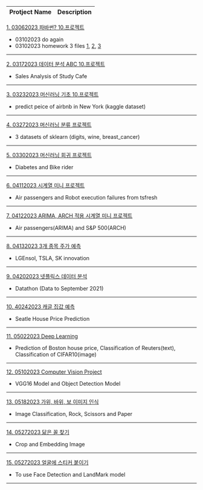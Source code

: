 |Protject Name|Description|
|--|--|


[1. 03062023 파바썬? 10.프로젝트](https://github.com/4juneko/Aiffel_work/blob/master/01_pyBoaThon_10project_03062023.ipynb)  
- 03102023 do again  
- 03102023 homework 3 files [1](https://github.com/4juneko/Aiffel_work/blob/master/230307_On_3rd_CR.ipynb), [2](https://github.com/4juneko/Aiffel_work/blob/master/230308_On_3rd_CR.ipynb), [3](https://github.com/4juneko/Aiffel_work/blob/master/caffeKiosk.ipynb)  
----  
[2. 03172023 데이터 분석 ABC 10.프로젝트](https://github.com/4juneko/Aiffel_work/blob/master/02_DataAnalysisABC_10project_03172023.ipynb)  
- Sales Analysis of Study Cafe
----  
[3. 03232023 머신러닝 기초 10.프로젝트](https://github.com/4juneko/Aiffel_work/blob/master/03_machineLearningBasic_10project_03232023.ipynb)
- predict peice of airbnb in New York (kaggle dataset) 
----
[4. 03272023 머신러닝 분류 프로젝트](https://github.com/4juneko/Aiffel_work/blob/master/04_Classification_3Datasets_scikitLearn_03272023.ipynb)
- 3 datasets of sklearn (digits, wine, breast_cancer)
----
[5. 03302023 머신러닝 회귀 프로젝트](https://github.com/4juneko/Aiffel_work/blob/master/05_Diabetes_BikeAt3pm_03302023.ipynb)
- Diabetes and Bike rider
----
[6. 04112023 시계열 미니 프로젝트](https://github.com/4juneko/Aiffel_work/blob/master/06_timeSeries_miniProject_04112023.ipynb)
- Air passengers and Robot execution failures from tsfresh
----
[7. 04122023 ARIMA, ARCH 적용 시계열 미니 프로젝트](https://github.com/4juneko/Aiffel_work/blob/master/07_ARIMA_ARCH_04122023.ipynb)
- Air passengers(ARIMA) and S&P 500(ARCH)
----
[8. 04132023 3개 종목 주가 예측](https://github.com/4juneko/Aiffel_work/blob/master/08_Forecast_Stock_Project_04132023.ipynb)
- LGEnsol, TSLA, SK innovation
----
[9. 04202023 넷플릭스 데이터 분석](https://github.com/4juneko/Aiffel_work/blob/master/09_datathon_Netflix_04182023.ipynb)
- Datathon (Data to September 2021)
----
[10. 40242023 캐글 집값 예측](https://github.com/4juneko/Aiffel_work/blob/master/10_Kaggle_house_price_predict_04172023.ipynb)
- Seatle House Price Prediction
----
[11. 05022023 Deep Learning](https://github.com/4juneko/Aiffel_work/blob/master/11_DeepLearning_Project_04272023.ipynb)
- Prediction of Boston house price, Classification of Reuters(text), Classification of CIFAR10(image)
----
[12. 05102023 Computer Vision Project](https://github.com/4juneko/Aiffel_work/blob/master/12_Computer_Vision_Project_05082023.ipynb)
- VGG16 Model and Object Detection Model
----
[13. 05182023 가위, 바위, 보 이미지 인식](https://github.com/4juneko/Aiffel_work/blob/master/13_rock_scissor_paper_05112023.ipynb)
- Image Classification, Rock, Scissors and Paper
----
[14. 05272023 닮은 꼴 찾기](https://github.com/4juneko/Aiffel_work/blob/master/14_CV_embedding_05222023.ipynb)
- Crop and Embedding Image
----
[15. 05272023 얼굴에 스티커 붙이기](https://github.com/4juneko/Aiffel_work/blob/master/15_faceLandMark_05242023.ipynb)
- To use Face Detection and LandMark model
----
